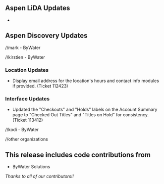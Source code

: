 ## Aspen LiDA Updates
- 

## Aspen Discovery Updates

//mark - ByWater

//kirstien - ByWater
### Location Updates
- Display email address for the location's hours and contact info modules if provided. (Ticket 112423)

### Interface Updates
- Updated the "Checkouts" and "Holds" labels on the Account Summary page to "Checked Out Titles" and "Titles on Hold" for consistency. (Ticket 113412)

//kodi - ByWater

//other organizations

## This release includes code contributions from
- ByWater Solutions

_Thanks to all of our contributors!!_